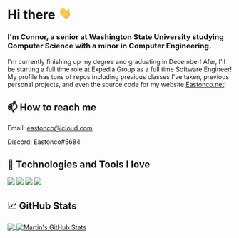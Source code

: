 # Hi there <img src="https://raw.githubusercontent.com/eastonco/eastonco/master/wave.gif" width="30px">
### I'm Connor, a senior at Washington State University studying Computer Science with a minor in Computer Engineering.
I'm currently finishing up my degree and graduating in December! Afer, I'll be starting a full time role at Expedia Group as a full time Software Engineer! My profile has tons of repos including previous classes I've taken, previous personal projects, and even the source code for my website [Eastonco.net](https://eastonco.net)! 

## 📫 How to reach me
Email: eastonco@icloud.com

Discord: Eastonco#5684

## 🔧 Technologies and Tools I love
![](https://img.shields.io/badge/OS-MacOS-informational?style=flat&logo=Apple&logoColor=white&color=2bbc8a)
![](https://img.shields.io/badge/Editor-VSCode-informational?style=flat&logo=Visual-Studio-Code&logoColor=white&color=2bbc8a)
![](https://img.shields.io/badge/Shell-Zsh-informational?style=flat&logo=GNU-Bash&logoColor=white&color=2bbc8a)
<a href="https://discord.gg/4BGfWKk">
  <img src="https://img.shields.io/discord/747539301675302922?logo=discord" />
</a>

## &#x1f4c8; GitHub Stats

<a href="https://github.com/eastonco/">
  <img align="center" src="https://github-readme-stats.vercel.app/api/top-langs/?username=eastonco&hide=java,html&title_color=ffffff&text_color=c9cacc&icon_color=2bbc8a&bg_color=1d1f21" />
</a>

<a href="https://github.com/eastonco/">
   <img align="center" src="https://github-readme-stats.vercel.app/api?username=eastonco&show_icons=true&line_height=27&count_private=true&title_color=ffffff&text_color=c9cacc&icon_color=2bbc8a&bg_color=1d1f21" alt="Martin's GitHub Stats" />
</a>

<!--
**Eastonco/eastonco** is a ✨ _special_ ✨ repository because its `README.md` (this file) appears on your GitHub profile.

Here are some ideas to get you started:

- 🔭 I’m currently working on ...
- 🌱 I’m currently learning ...
- 👯 I’m looking to collaborate on ...
- 🤔 I’m looking for help with ...
- 💬 Ask me about ...
- 📫 How to reach me: ...
- 😄 Pronouns: ...
- ⚡ Fun fact: ...
-->
